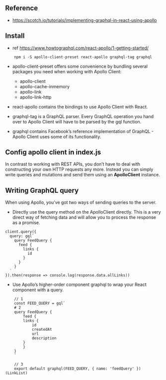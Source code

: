 ## Reference 
- https://scotch.io/tutorials/implementing-graphql-in-react-using-apollo

## Install
- ref https://www.howtographql.com/react-apollo/1-getting-started/
```
    npm i -S apollo-client-preset react-apollo graphql-tag graphql
```
- apollo-client-preset offers some convenience by bundling several packages you need when working with Apollo Client:
    - apollo-client
    - apollo-cache-inmemory
    - apollo-link
    - apollo-link-http

- react-apollo contains the bindings to use Apollo Client with React.

- graphql-tag is a GraphQL parser. Every GraphQL operation you hand over to Apollo Client will have to be parsed by the gql function.

- graphql contains Facebook’s reference implementation of GraphQL - Apollo Client uses some of its functionality.

## Config apollo client in index.js
In contrast to working with REST APIs, you don’t have to deal with constructing your own HTTP requests any more.
Instead you can simply write queries and mutations and send them using an **ApolloClient** instance.


## Writing GraphQL query 
When using Apollo, you’ve got two ways of sending queries to the server.

- Directly use the query method on the ApolloClient directly.  This is a very direct way of fetching data and will allow you to process the response as a promise.
```
client.query({
  query: gql`
    query FeedQuery {
      feed {
        links {
          id
        }
      }
    }
  `
}).then(response => console.log(response.data.allLinks))
```
-  Use Apollo’s higher-order component graphql to wrap your React component with a query.
```
    // 1
    const FEED_QUERY = gql`
    # 2
    query FeedQuery {
        feed {
        links {
            id
            createdAt
            url
            description
        }
        }
    }
    `

    // 3
    export default graphql(FEED_QUERY, { name: 'feedQuery' }) (LinkList)
```

